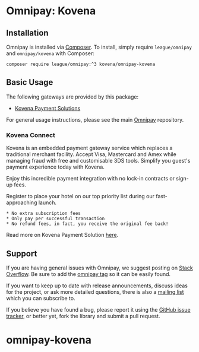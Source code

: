 # Omnipay: Kovena

## Installation

Omnipay is installed via [Composer](http://getcomposer.org/). To install, simply require `league/omnipay` and `omnipay/kovena` with Composer:

```
composer require league/omnipay:^3 kovena/omnipay-kovena
```
## Basic Usage

The following gateways are provided by this package:

* [Kovena Payment Solutions](https://kovena.com/docs/api/)

For general usage instructions, please see the main [Omnipay](https://github.com/thephpleague/omnipay)
repository.

### Kovena Connect

Kovena is an embedded payment gateway service which replaces a traditional merchant facility. 
Accept Visa, Mastercard and Amex while managing fraud with free and customisable 3DS tools. 
Simplify you guest's payment experience today with Kovena.

Enjoy this incredible payment integration with no lock-in contracts or sign-up fees.

Register to place your hotel on our top priority list during our fast-approaching launch.

    * No extra subscription fees
    * Only pay per successful transaction
    * No refund fees, in fact, you receive the original fee back!

Read more on Kovena Payment Solution [here](https://kovena.com/).

## Support

If you are having general issues with Omnipay, we suggest posting on
[Stack Overflow](http://stackoverflow.com/). Be sure to add the
[omnipay tag](http://stackoverflow.com/questions/tagged/omnipay) so it can be easily found.

If you want to keep up to date with release announcements, discuss ideas for the project,
or ask more detailed questions, there is also a [mailing list](https://groups.google.com/forum/#!forum/omnipay) which
you can subscribe to.

If you believe you have found a bug, please report it using the [GitHub issue tracker](https://github.com/),
or better yet, fork the library and submit a pull request.
# omnipay-kovena

